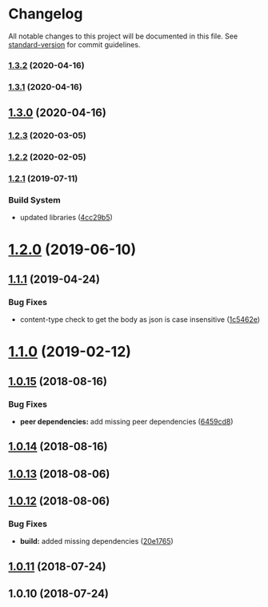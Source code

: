 # Changelog

All notable changes to this project will be documented in this file. See [standard-version](https://github.com/conventional-changelog/standard-version) for commit guidelines.

### [1.3.2](https://github.com/riccardomariani/odata-v4-ng/compare/v1.3.1...v1.3.2) (2020-04-16)

### [1.3.1](https://github.com/riccardomariani/odata-v4-ng/compare/v1.3.0...v1.3.1) (2020-04-16)

## [1.3.0](https://github.com/riccardomariani/odata-v4-ng/compare/v1.2.3...v1.3.0) (2020-04-16)

### [1.2.3](https://github.com/riccardomariani/odata-v4-ng/compare/v1.2.2...v1.2.3) (2020-03-05)

### [1.2.2](https://github.com/riccardomariani/odata-v4-ng/compare/v1.2.1...v1.2.2) (2020-02-05)

### [1.2.1](https://github.com/riccardomariani/odata-v4-ng/compare/v1.2.0...v1.2.1) (2019-07-11)


### Build System

* updated libraries ([4cc29b5](https://github.com/riccardomariani/odata-v4-ng/commit/4cc29b5))



<a name="1.2.0"></a>
# [1.2.0](https://github.com/riccardomariani/odata-v4-ng/compare/v1.1.1...v1.2.0) (2019-06-10)



<a name="1.1.1"></a>
## [1.1.1](https://github.com/riccardomariani/odata-v4-ng/compare/v1.1.0...v1.1.1) (2019-04-24)


### Bug Fixes

* content-type check to get the body as json is case insensitive ([1c5462e](https://github.com/riccardomariani/odata-v4-ng/commit/1c5462e))



<a name="1.1.0"></a>
# [1.1.0](https://github.com/riccardomariani/odata-v4-ng/compare/v1.0.15...v1.1.0) (2019-02-12)



<a name="1.0.15"></a>
## [1.0.15](https://github.com/riccardomariani/odata-v4-ng/compare/v1.0.14...v1.0.15) (2018-08-16)


### Bug Fixes

* **peer dependencies:** add missing peer dependencies ([6459cd8](https://github.com/riccardomariani/odata-v4-ng/commit/6459cd8))



<a name="1.0.14"></a>
## [1.0.14](https://github.com/riccardomariani/odata-v4-ng/compare/v1.0.13...v1.0.14) (2018-08-16)



<a name="1.0.13"></a>
## [1.0.13](https://github.com/riccardomariani/odata-v4-ng/compare/v1.0.12...v1.0.13) (2018-08-06)



<a name="1.0.12"></a>
## [1.0.12](https://github.com/riccardomariani/odata-v4-ng/compare/v1.0.11...v1.0.12) (2018-08-06)


### Bug Fixes

* **build:** added missing dependencies ([20e1765](https://github.com/riccardomariani/odata-v4-ng/commit/20e1765))



<a name="1.0.11"></a>
## [1.0.11](https://github.com/riccardomariani/odata-v4-ng/compare/v1.0.10...v1.0.11) (2018-07-24)



<a name="1.0.10"></a>
## 1.0.10 (2018-07-24)
